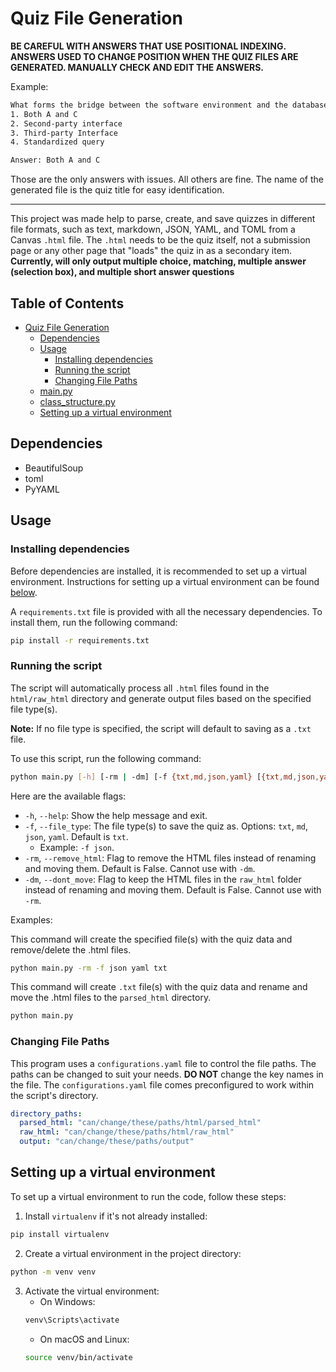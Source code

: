 # Quiz File Generation

**BE CAREFUL WITH ANSWERS THAT USE POSITIONAL INDEXING. ANSWERS USED TO CHANGE POSITION WHEN THE QUIZ FILES ARE
GENERATED. MANUALLY CHECK AND EDIT THE ANSWERS.**

Example:

```txt
What forms the bridge between the software environment and the database environment?
1. Both A and C
2. Second-party interface
3. Third-party Interface
4. Standardized query

Answer: Both A and C
```

Those are the only answers with issues. All others are fine. The name of the generated file is the quiz title for easy
identification.

---

This project was made help to parse, create, and save quizzes in different file formats, such as text, markdown, JSON,
YAML, and TOML from a Canvas `.html` file. The `.html` needs to be the quiz itself, not a submission page or any other
page that "loads" the quiz in as a secondary item. **Currently, will only output multiple choice, matching, multiple
answer (selection box), and multiple short answer questions**

## Table of Contents

- [Quiz File Generation](#quiz-file-generation)
    - [Dependencies](#dependencies)
    - [Usage](#usage)
        - [Installing dependencies](#installing-dependencies)
        - [Running the script](#running-the-script)
        - [Changing File Paths](#changing-file-paths)
    - [main.py](#mainpy)
    - [class_structure.py](#class_structurepy)
    - [Setting up a virtual environment](#setting-up-a-virtual-environment)

## Dependencies

- BeautifulSoup
- toml
- PyYAML

## Usage

### Installing dependencies

Before dependencies are installed, it is recommended to set up a virtual environment. Instructions for setting up a
virtual environment can be found [below](#setting-up-a-virtual-environment).

A `requirements.txt` file is provided with all the necessary dependencies. To install them, run the following command:

```bash
pip install -r requirements.txt
```

### Running the script

The script will automatically process all `.html` files found in the `html/raw_html` directory and generate output files
based on the specified file type(s).

**Note:** If no file type is specified, the script will default to saving as a `.txt` file.

To use this script, run the following command:

```bash
python main.py [-h] [-rm | -dm] [-f {txt,md,json,yaml} [{txt,md,json,yaml} ...]]
```

Here are the available flags:

- `-h`, `--help`: Show the help message and exit.
- `-f`, `--file_type`: The file type(s) to save the quiz as. Options: `txt`, `md`, `json`, `yaml`. Default is `txt`.
    - Example: `-f json`.
- `-rm`, `--remove_html`: Flag to remove the HTML files instead of renaming and moving them. Default is False. Cannot
  use with `-dm`.
- `-dm`, `--dont_move`: Flag to keep the HTML files in the `raw_html` folder instead of renaming and moving them.
  Default is False. Cannot use with `-rm`.

Examples:

This command will create the specified file(s) with the quiz data and remove/delete the .html files.

```bash
python main.py -rm -f json yaml txt
```

This command will create `.txt` file(s) with the quiz data and rename and move the .html files to the `parsed_html`
directory.

```bash
python main.py
```

### Changing File Paths

This program uses a `configurations.yaml` file to control the file paths. The paths can be changed to suit your needs.
**DO NOT** change the key names in the file. The `configurations.yaml` file comes preconfigured to work within the
script's directory.

```yaml
directory_paths:
  parsed_html: "can/change/these/paths/html/parsed_html"
  raw_html: "can/change/these/paths/html/raw_html"
  output: "can/change/these/paths/output"
```

## Setting up a virtual environment

To set up a virtual environment to run the code, follow these steps:

1. Install `virtualenv` if it's not already installed:

```bash
pip install virtualenv
```

2. Create a virtual environment in the project directory:

```bash
python -m venv venv
```

3. Activate the virtual environment:
    - On Windows:
   ```bash
   venv\Scripts\activate
   ```
    - On macOS and Linux:
   ```bash
   source venv/bin/activate
   ```
